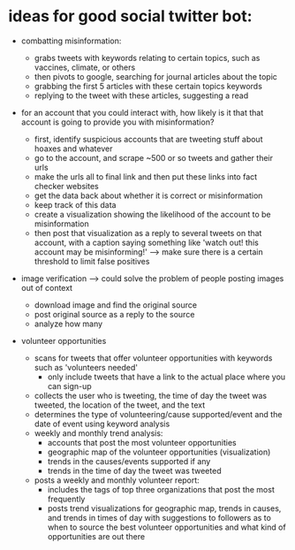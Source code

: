 
# ideas for good social twitter bot:
- combatting misinformation:
  - grabs tweets with keywords relating to certain topics, such as vaccines, climate, or others
  - then pivots to google, searching for journal articles about the topic
  - grabbing the first 5 articles with these certain topics keywords
  - replying to the tweet with these articles, suggesting a read

- for an account that you could interact with, how likely is it that that account is going to provide you with misinformation?
  - first, identify suspicious accounts that are tweeting stuff about hoaxes and whatever
  - go to the account, and scrape ~500 or so tweets and gather their urls
  - make the urls all to final link and then put these links into fact checker websites
  - get the data back about whether it is correct or misinformation
  - keep track of this data
  - create a visualization showing the likelihood of the account to be misinformation
  - then post that visualization as a reply to several tweets on that account, with a caption saying something like 'watch out! this account may be misinforming!' --> make sure there is a certain threshold to limit false positives
 

- image verification --> could solve the problem of people posting images out of context
  - download image and find the original source
  - post original source as a reply to the source
  - analyze how many
 
- volunteer opportunities
  - scans for tweets that offer volunteer opportunities with keywords such as 'volunteers needed'
    - only include tweets that have a link to the actual place where you can sign-up
  - collects the user who is tweeting, the time of day the tweet was tweeted, the location of the tweet, and the text
  - determines the type of volunteering/cause supported/event and the date of event using keyword analysis
  - weekly and monthly trend analysis:
    - accounts that post the most volunteer opportunities
    - geographic map of the volunteer opportunities (visualization)
    - trends in the causes/events supported if any
    - trends in the time of day the tweet was tweeted
  - posts a weekly and monthly volunteer report:
    - includes the tags of top three organizations that post the most frequently
    - posts trend visualizations for geographic map, trends in causes, and trends in times of day with suggestions to followers as to when      to source the best volunteer opportunities and what kind of opportunities are out there
